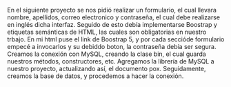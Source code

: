 En el siguiente proyecto se nos pidió realizar un formulario, el cual llevara nombre, apellidos, correo electronico y contraseña, el cual debe realizarse en inglés dicha interfaz. Seguido de esto debía implementarse Boostrap y etiquetas semánticas de HTML, las cuales son obligatorias en nuestro trbajo. 
En mi html puse el link de Boostrap 5, y por cada seccióde formulario empecé a invocarlos y su debiddo boton, la contraseña debía ser segura.
Creamos la conexión con MySQL, creando la clase bin, el cual guarda nuestros métodos, constructores, etc. Agregamos la librería de MySQL a nuestro proyecto, actualizando así, el documento pox. Seguidamente, creamos la base de datos, y procedemos a hacer la conexión.
